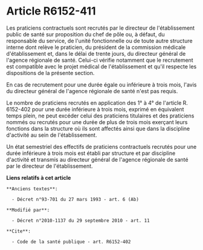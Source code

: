# Article R6152-411

Les praticiens contractuels sont recrutés par le directeur de l'établissement public de santé sur proposition du chef de pôle
ou, à défaut, du responsable du service, de l'unité fonctionnelle ou de toute autre structure interne dont relève le
praticien, du président de la commission médicale d'établissement et, dans le délai de trente jours, du directeur général de
l'agence régionale de santé. Celui-ci vérifie notamment que le recrutement est compatible avec le projet médical de
l'établissement et qu'il respecte les dispositions de la présente section. 

En cas de recrutement pour une durée égale ou inférieure à trois mois, l'avis du directeur général de l'agence régionale de
santé n'est pas requis. 

Le nombre de praticiens recrutés en application des 1° à 4° de l'article R. 6152-402 pour une durée inférieure à trois mois,
exprimé en équivalent temps plein, ne peut excéder celui des praticiens titulaires et des praticiens nommés ou recrutés pour
une durée de plus de trois mois exerçant leurs fonctions dans la structure où ils sont affectés ainsi que dans la discipline
d'activité au sein de l'établissement. 

Un état semestriel des effectifs de praticiens contractuels recrutés pour une durée inférieure à trois mois est établi par
structure et par discipline d'activité et transmis au directeur général de l'agence régionale de santé par le directeur de
l'établissement.

**Liens relatifs à cet article**

	**Anciens textes**:

	  - Décret n°93-701 du 27 mars 1993 - art. 6 (Ab)

	**Modifié par**:

	  - Décret n°2010-1137 du 29 septembre 2010 - art. 11

	**Cite**:

	  - Code de la santé publique - art. R6152-402
